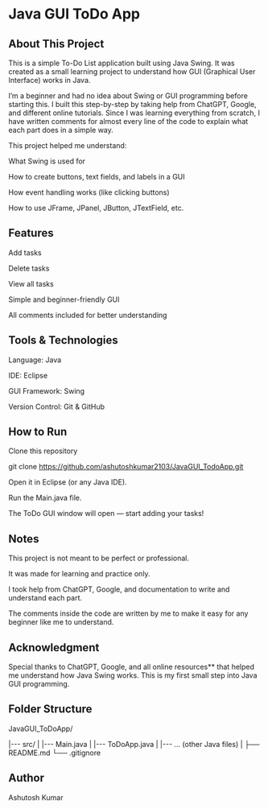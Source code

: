 # Java GUI ToDo App

## About This Project

This is a simple To-Do List application built using Java Swing.
It was created as a small learning project to understand how GUI (Graphical User Interface) works in Java.

I’m a beginner and had no idea about Swing or GUI programming before starting this. I built this step-by-step by taking help from ChatGPT, Google, and different online tutorials. Since I was learning everything from scratch, I have written comments for almost every line of the code to explain what each part does in a simple way.

This project helped me understand:

What Swing is used for

How to create buttons, text fields, and labels in a GUI

How event handling works (like clicking buttons)

How to use JFrame, JPanel, JButton, JTextField, etc.

## Features

Add tasks

Delete tasks

View all tasks

Simple and beginner-friendly GUI

All comments included for better understanding

## Tools & Technologies

Language: Java

IDE: Eclipse

GUI Framework: Swing

Version Control: Git & GitHub

## How to Run

Clone this repository

git clone https://github.com/ashutoshkumar2103/JavaGUI_TodoApp.git


Open it in Eclipse (or any Java IDE).

Run the Main.java file.

The ToDo GUI window will open — start adding your tasks!

## Notes

This project is not meant to be perfect or professional.

It was made for learning and practice only.

I took help from ChatGPT, Google, and documentation to write and understand each part.

The comments inside the code are written by me to make it easy for any beginner like me to understand.

 ## Acknowledgment

Special thanks to ChatGPT, Google, and all online resources** that helped me understand how Java Swing works.
This is my first small step into Java GUI programming.

## Folder Structure
JavaGUI_ToDoApp/

|--- src/
|   |--- Main.java
|   |--- ToDoApp.java
|   |--- ... (other Java files)
|
├── README.md
└── .gitignore

## Author

Ashutosh Kumar
